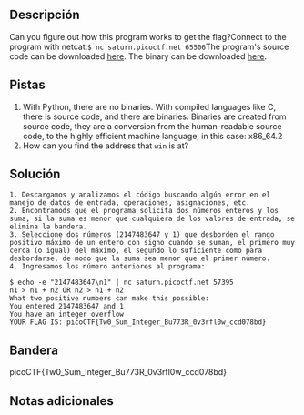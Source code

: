 ## Descripción

Can you figure out how this program works to get the flag?Connect to the program with netcat:`$ nc saturn.picoctf.net 65506`The program's source code can be downloaded [here](https://artifacts.picoctf.net/c/527/picker-IV.c). The binary can be downloaded [here](https://artifacts.picoctf.net/c/527/picker-IV).

## Pistas

1. With Python, there are no binaries. With compiled languages like C, there is source code, and there are binaries. Binaries are created from source code, they are a conversion from the human-readable source code, to the highly efficient machine language, in this case: x86_64.2
2. How can you find the address that `win` is at?

## Solución

```python()
1. Descargamos y analizamos el código buscando algún error en el manejo de datos de entrada, operaciones, asignaciones, etc.
2. Encontramods que el programa solicita dos números enteros y los suma, si la suma es menor que cualquiera de los valores de entrada, se elimina la bandera. 
3. Seleccione dos números (2147483647 y 1) que desborden el rango positivo máximo de un entero con signo cuando se suman, el primero muy cerca (o igual) del máximo, el segundo lo suficiente como para desbordarse, de modo que la suma sea menor que el primer número.
4. Ingresamos los número anteriores al programa:
```

```bash()
$ echo -e "2147483647\n1" | nc saturn.picoctf.net 57395
n1 > n1 + n2 OR n2 > n1 + n2 
What two positive numbers can make this possible: 
You entered 2147483647 and 1
You have an integer overflow
YOUR FLAG IS: picoCTF{Tw0_Sum_Integer_Bu773R_0v3rfl0w_ccd078bd}
```

## Bandera

picoCTF{Tw0_Sum_Integer_Bu773R_0v3rfl0w_ccd078bd}

## Notas adicionales